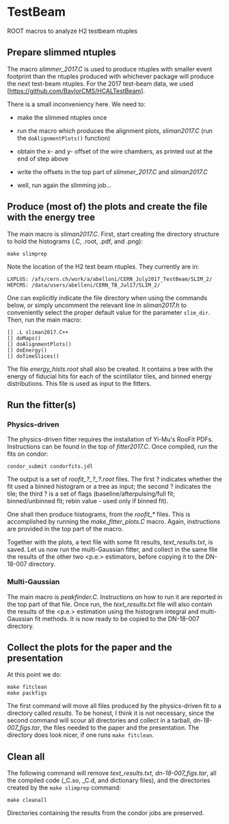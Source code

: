 # TestBeam

ROOT macros to analyze H2 testbeam ntuples

## Prepare slimmed ntuples

The macro _slimmer\_2017.C_ is used to produce ntuples with smaller
event footprint than the ntuples produced with whichever package will
produce the next test-beam ntuples. For the 2017 test-beam data, we
used [https://github.com/BaylorCMS/HCALTestBeam].

There is a small inconveniency here. We need to:

- make the slimmed ntuples once

- run the macro which produces the alignment plots, _sliman2017.C_
  (run the `doAlignmentPlots()` function)

- obtain the x- and y- offset of the wire chambers, as printed out at
  the end of step above

- write the offsets in the top part of _slimmer\_2017.C_ and
  _sliman2017.C_

- well, run again the slimming job...

## Produce (most of) the plots and create the file with the energy tree

The main macro is _sliman2017.C_. First, start creating the directory
structure to hold the histograms (.C, .root, .pdf, and .png):

```
make slimprep
```

Note the location of the H2 test beam ntuples. They currently are in:

```
LXPLUS: /afs/cern.ch/work/a/abelloni/CERN_July2017_TestBeam/SLIM_2/
HEPCMS: /data/users/abelloni/CERN_TB_Jul17/SLIM_2/
```

One can explicitly indicate the file directory when using the commands below,
or simply uncomment the relevant line in _sliman2017.h_ to conveniently
select the proper default value for the parameter `slim_dir`.
Then, run the main macro:

```
[] .L sliman2017.C++
[] doMaps()
[] doAlignmentPlots()
[] doEnergy()
[] doTimeSlices()
```

The file _energy_hists.root_ shall also be created. It contains a tree with
the energy of fiducial hits for each of the scintillator tiles, and binned
energy distributions. This file is used as input to the fitters.

## Run the fitter(s)

### Physics-driven

The physics-driven fitter requires the installation of Yi-Mu's RooFit PDFs.
Instructions can be found in the top of _fitter2017.C_.
Once compiled, run the fits on condor:


```
condor_submit condorfits.jdl
```

The output is a set of _roofit\_?\_?\_?.root_ files.
The first ? indicates whether the fit used a binned histogram or a tree
as input; the second ? indicates the tile;
the third ? is a set of flags (baseline/afterpulsing/full fit;
binned/unbinned fit; rebin value - used only if binned fit).

One shall then produce histograms, from the _roofit\_\*_ files. This is
accomplished by running the _make\_fitter\_plots.C_ macro. Again, instructions
are provided in the top part of the macro.

Together with the plots, a text file with some fit results, _text\_results.txt_,
is saved. Let us now run the multi-Gaussian fitter, and collect in the same
file the results of the other two <p.e.> estimators, before copying it to
the DN-18-007 directory.

### Multi-Gaussian

The main macro is _peakfinder.C_. Instructions on how to run it are reported
in the top part of that file. Once run, the _text\_results.txt_ file will
also contain the results of the <p.e.> estimation using the histogram integral
and multi-Gaussian fit methods. It is now ready to be copied to the DN-18-007
directory.

## Collect the plots for the paper and the presentation

At this point we do:

```
make fitclean
make packfigs
```

The first command will move all files produced by the physics-driven fit to
a directory called _results_. To be honest, I think it is not necessary, since
the second command will scour all directories and collect in a tarball,
_dn-18-007\_figs.tar_, the files needed to the paper and the presentation.
The directory does look nicer, if one runs `make fitclean`.

## Clean all

The following command will remove _text\_results.txt_, _dn-18-007\_figs.tar_,
all the compiled code (\_C.so, \_C.d, and dictionary files), and the directories
created by the `make slimprep` command:

```
make cleanall
```

Directories containing the results from the condor jobs are preserved.